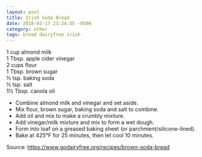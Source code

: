 ```yaml
---
layout: post
title: Irish Soda Bread
date: 2018-03-17 23:24:55 -0500
category: other
tags: bread dairyfree irish
---
```

1 cup almond milk  
1 Tbsp. apple cider vinegar  
2 cups flour  
1 Tbsp. brown sugar  
½ tsp. baking soda  
½ tsp. salt  
1½ Tbsp. canola oil  
<ul>
 	<li>Combine almond milk and vinegar and set aside.</li>
 	<li>Mix flour, brown sugar, baking soda and salt to combine.</li>
 	<li>Add oil and mix to make a crumbly mixture.</li>
 	<li>Add vinegar/milk mixture and mix to form a wet dough.</li>
 	<li>Form into loaf on a greased baking sheet (or parchment/silicone-lined).</li>
 	<li>Bake at 425°F for 25 minutes, then let cool 10 minutes.</li>
</ul>
Source: <a href="https://www.godairyfree.org/recipes/brown-soda-bread">https://www.godairyfree.org/recipes/brown-soda-bread</a>
